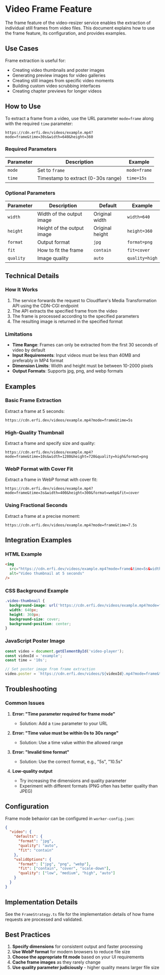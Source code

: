 # Video Frame Feature

The frame feature of the video-resizer service enables the extraction of individual still frames from video files. This document explains how to use the frame feature, its configuration, and provides examples.

## Use Cases

Frame extraction is useful for:

- Creating video thumbnails and poster images
- Generating preview images for video galleries
- Creating still images from specific video moments
- Building custom video scrubbing interfaces
- Creating chapter previews for longer videos

## How to Use

To extract a frame from a video, use the URL parameter `mode=frame` along with the required `time` parameter:

```
https://cdn.erfi.dev/videos/example.mp4?mode=frame&time=30s&width=640&height=360
```

### Required Parameters

| Parameter | Description | Example |
|-----------|-------------|---------|
| `mode` | Set to `frame` | `mode=frame` |
| `time` | Timestamp to extract (0-30s range) | `time=15s` |

### Optional Parameters

| Parameter | Description | Default | Example |
|-----------|-------------|---------|---------|
| `width` | Width of the output image | Original width | `width=640` |
| `height` | Height of the output image | Original height | `height=360` |
| `format` | Output format | `jpg` | `format=png` |
| `fit` | How to fit the frame | `contain` | `fit=cover` |
| `quality` | Image quality | `auto` | `quality=high` |

## Technical Details

### How It Works

1. The service forwards the request to Cloudflare's Media Transformation API using the CDN-CGI endpoint
2. The API extracts the specified frame from the video
3. The frame is processed according to the specified parameters
4. The resulting image is returned in the specified format

### Limitations

- **Time Range**: Frames can only be extracted from the first 30 seconds of video by default
- **Input Requirements**: Input videos must be less than 40MB and preferably in MP4 format
- **Dimension Limits**: Width and height must be between 10-2000 pixels
- **Output Formats**: Supports jpg, png, and webp formats

## Examples

### Basic Frame Extraction

Extract a frame at 5 seconds:

```
https://cdn.erfi.dev/videos/example.mp4?mode=frame&time=5s
```

### High-Quality Thumbnail

Extract a frame and specify size and quality:

```
https://cdn.erfi.dev/videos/example.mp4?mode=frame&time=10s&width=1280&height=720&quality=high&format=png
```

### WebP Format with Cover Fit

Extract a frame in WebP format with cover fit:

```
https://cdn.erfi.dev/videos/example.mp4?mode=frame&time=3s&width=400&height=300&format=webp&fit=cover
```

### Using Fractional Seconds

Extract a frame at a precise moment:

```
https://cdn.erfi.dev/videos/example.mp4?mode=frame&time=7.5s
```

## Integration Examples

### HTML Example

```html
<img 
  src="https://cdn.erfi.dev/videos/example.mp4?mode=frame&time=5s&width=640&height=360" 
  alt="Video thumbnail at 5 seconds"
/>
```

### CSS Background Example

```css
.video-thumbnail {
  background-image: url('https://cdn.erfi.dev/videos/example.mp4?mode=frame&time=15s&width=640&height=360');
  width: 640px;
  height: 360px;
  background-size: cover;
  background-position: center;
}
```

### JavaScript Poster Image

```javascript
const video = document.getElementById('video-player');
const videoId = 'example';
const time = '10s';

// Set poster image from frame extraction
video.poster = `https://cdn.erfi.dev/videos/${videoId}.mp4?mode=frame&time=${time}`;
```

## Troubleshooting

### Common Issues

1. **Error: "Time parameter required for frame mode"**
   - Solution: Add a `time` parameter to your URL

2. **Error: "Time value must be within 0s to 30s range"**
   - Solution: Use a time value within the allowed range

3. **Error: "Invalid time format"**
   - Solution: Use the correct format, e.g., "5s", "10.5s"

4. **Low-quality output**
   - Try increasing the dimensions and quality parameter
   - Experiment with different formats (PNG often has better quality than JPEG)

## Configuration

Frame mode behavior can be configured in `worker-config.json`:

```json
{
  "video": {
    "defaults": {
      "format": "jpg",
      "quality": "auto",
      "fit": "contain"
    },
    "validOptions": {
      "format": ["jpg", "png", "webp"],
      "fit": ["contain", "cover", "scale-down"],
      "quality": ["low", "medium", "high", "auto"]
    }
  }
}
```

## Implementation Details

See the `FrameStrategy.ts` file for the implementation details of how frame requests are processed and validated.

## Best Practices

1. **Specify dimensions** for consistent output and faster processing
2. **Use WebP format** for modern browsers to reduce file size
3. **Choose the appropriate fit mode** based on your UI requirements
4. **Cache frame images** as they rarely change
5. **Use quality parameter judiciously** - higher quality means larger file size
